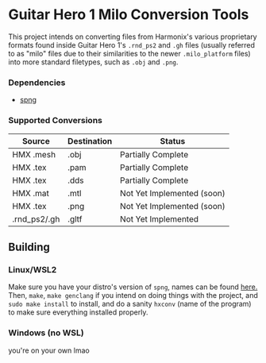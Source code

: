 # Guitar Hero 1 Milo Conversion Tools

This project intends on converting files from Harmonix's various proprietary
formats found inside Guitar Hero 1's `.rnd_ps2` and `.gh` files (usually referred
to as "milo" files due to their similarities to the newer `.milo_platform` files)
into more standard filetypes, such as `.obj` and `.png`.

### Dependencies
- [spng](https://libspng.org/)

### Supported Conversions

|   Source      |   Destination |   Status                      |
|---------------|---------------|-------------------------------|
|   HMX .mesh   |   .obj        |   Partially Complete          |
|   HMX .tex    |   .pam        |   Partially Complete          |
|   HMX .tex    |   .dds        |   Partially Complete          |
|   HMX .mat    |   .mtl        |   Not Yet Implemented (soon)  |
|   HMX .tex    |   .png        |   Not Yet Implemented (soon)  |
|  .rnd_ps2/.gh |   .gltf       |   Not Yet Implemented         |

## Building

### Linux/WSL2

Make sure you have your distro's version of `spng`, names can be found [here.](https://libspng.org/download/) Then, `make`, `make genclang` if you intend on doing things with the project, and `sudo make install` to install, and do a sanity `hxconv` (name of the program) to make sure everything installed properly.

### Windows (no WSL)

you're on your own lmao